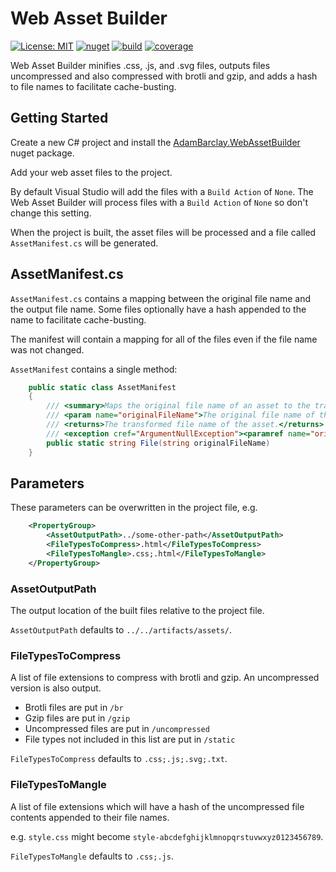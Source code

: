 # Web Asset Builder

[![License: MIT](https://img.shields.io/github/license/adambarclay/web-asset-builder?color=blue)](https://github.com/adambarclay/web-asset-builder/blob/main/LICENSE) [![nuget](https://img.shields.io/nuget/v/AdamBarclay.WebAssetBuilder)](https://www.nuget.org/packages/AdamBarclay.WebAssetBuilder/) [![build](https://img.shields.io/github/workflow/status/adambarclay/web-asset-builder/Build/main)](https://github.com/adambarclay/web-asset-builder/actions?query=workflow%3ABuild+branch%3Amain) [![coverage](https://img.shields.io/codecov/c/github/adambarclay/web-asset-builder/main)](https://codecov.io/gh/adambarclay/web-asset-builder/branch/main)

Web Asset Builder minifies .css, .js, and .svg files, outputs files uncompressed and also compressed with brotli and gzip, and adds a hash to file names to facilitate cache-busting. 

## Getting Started

Create a new C# project and install the [AdamBarclay.WebAssetBuilder](https://www.nuget.org/packages/AdamBarclay.WebAssetBuilder/) nuget package.

Add your web asset files to the project.

By default Visual Studio will add the files with a `Build Action` of `None`. The Web Asset Builder will process files with a `Build Action` of `None` so don't change this setting.

When the project is built, the asset files will be processed and a file called `AssetManifest.cs` will be generated.

## AssetManifest.cs

`AssetManifest.cs` contains a mapping between the original file name and the output file name. Some files optionally have a hash appended to the name to facilitate cache-busting.

The manifest will contain a mapping for all of the files even if the file name was not changed.

`AssetManifest` contains a single method:

```c#
    public static class AssetManifest
    {
        /// <summary>Maps the original file name of an asset to the transformed file name used for cache busting.</summary>
        /// <param name="originalFileName">The original file name of the asset.</param>
        /// <returns>The transformed file name of the asset.</returns>
        /// <exception cref="ArgumentNullException"><paramref name="originalFileName"/> is <see langword="null"/>.</exception>
        public static string File(string originalFileName)
    }
```

## Parameters

These parameters can be overwritten in the project file, e.g.

```xml
    <PropertyGroup>
        <AssetOutputPath>../some-other-path</AssetOutputPath>
        <FileTypesToCompress>.html</FileTypesToCompress>
        <FileTypesToMangle>.css;.html</FileTypesToMangle>
    </PropertyGroup>
```

### AssetOutputPath

The output location of the built files relative to the project file.

`AssetOutputPath` defaults to `../../artifacts/assets/`.

### FileTypesToCompress

A list of file extensions to compress with brotli and gzip. An uncompressed version is also output.

- Brotli files are put in `/br`
- Gzip files are put in `/gzip`
- Uncompressed files are put in `/uncompressed`
- File types not included in this list are put in `/static`

`FileTypesToCompress` defaults to `.css;.js;.svg;.txt`.

### FileTypesToMangle

A list of file extensions which will have a hash of the uncompressed file contents appended to their file names.

e.g. `style.css` might become `style-abcdefghijklmnopqrstuvwxyz0123456789`.

`FileTypesToMangle` defaults to `.css;.js`.
